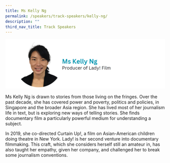 ```yaml
---
title: Ms Kelly Ng
permalink: /speakers/track-speakers/kelly-ng/
description: ""
third_nav_title: Track Speakers
---
```

<div style="display: flex; flex-wrap: wrap;">
  <div style="flex-basis: 100%; max-width: 100%;">
    <img alt="track speakers 1" src="/images/SpeakersPhoto/kellyng.png">
  </div>
	</div>
	
Ms Kelly Ng is drawn to stories from those living on the fringes. Over the past decade, she has covered power and poverty, politics and policies, in Singapore and the broader Asia region. She has lived most of her journalism life in text, but is exploring new ways of telling stories. She finds documentary film a particularly powerful medium for understanding a subject.
 
In 2019, she co-directed Curtain Up!, a film on Asian-American children doing theatre in New York. Lady! is her second venture into documentary filmmaking. This craft, which she considers herself still an amateur in, has also taught her empathy, given her company, and challenged her to break some journalism conventions.